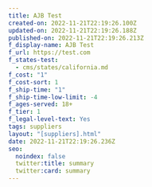 ```yaml
---
title: AJB Test
created-on: 2022-11-21T22:19:26.100Z
updated-on: 2022-11-21T22:19:26.188Z
published-on: 2022-11-21T22:19:26.213Z
f_display-name: AJB Test
f_url: https://test.com
f_states-test:
  - cms/states/california.md
f_cost: "1"
f_cost-sort: 1
f_ship-time: "1"
f_ship-time-low-limit: -4
f_ages-served: 18+
f_tier: 1
f_legal-level-text: Yes
tags: suppliers
layout: "[suppliers].html"
date: 2022-11-21T22:19:26.236Z
seo:
  noindex: false
  twitter:title: summary
  twitter:card: summary
---
```

